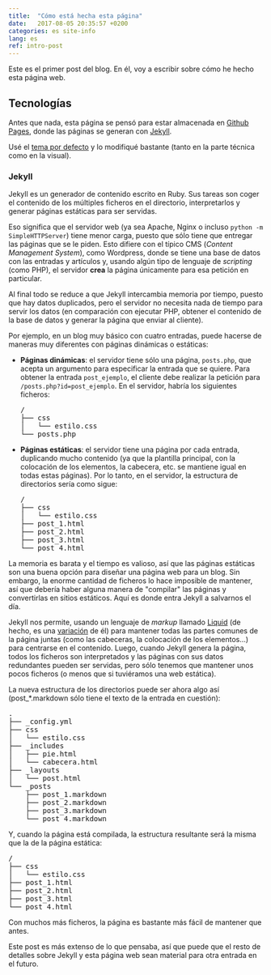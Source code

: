 ```yaml
---
title:  "Cómo está hecha esta página"
date:	2017-08-05 20:35:57 +0200
categories: es site-info
lang: es
ref: intro-post
---
```


Este es el primer post del blog. En él, voy a escribir sobre cómo he hecho esta página
web.


## Tecnologías
Antes que nada, esta página se pensó para estar almacenada en
[Github Pages](https://pages.github.com/), donde las páginas se generan con
[Jekyll](https://jekyllrb.com/).

Usé el [tema por defecto](https://github.com/jekyll/minima) y lo modifiqué bastante
(tanto en la parte técnica como en la visual).


### Jekyll
Jekyll es un generador de contenido escrito en Ruby. Sus tareas son coger el contenido de
los múltiples ficheros en el directorio, interpretarlos y generar páginas estáticas para
ser servidas.


Eso significa que el servidor web (ya sea Apache, Nginx o incluso `python -m
SimpleHTTPServer`) tiene menor carga, puesto que sólo tiene que entregar las páginas que
se le piden. Esto difiere con el típico CMS (_Content Management System_), como
Wordpress, donde se tiene una base de datos con las entradas y artículos y, usando algún
tipo de lenguaje de _scripting_ (como PHP), el servidor __crea__ la página únicamente
para esa petición en particular.


Al final todo se reduce a que Jekyll intercambia memoria por tiempo, puesto que hay datos
duplicados, pero el servidor no necesita nada de tiempo para servir los datos (en
comparación con ejecutar PHP, obtener el contenido de la base de datos y generar la
página que enviar al cliente).


Por ejemplo, en un blog muy básico con cuatro entradas, puede hacerse de maneras muy
diferentes con páginas dinámicas o estáticas:

  - __Páginas dinámicas__: el servidor tiene sólo una página, `posts.php`, que acepta un
	argumento para especificar la entrada que se quiere. Para obtener la entrada
	`post_ejemplo`, el cliente debe realizar la petición para
	`/posts.php?id=post_ejemplo`. En el servidor, habría los siguientes ficheros:
	<pre>
	/
	├── css
	│   └── estilo.css
	└── posts.php
	</pre>

  - __Páginas estáticas__: el servidor tiene una página por cada entrada, duplicando
	mucho contenido (ya que la plantilla principal, con la colocación de los
	elementos, la cabecera, etc. se mantiene igual en todas estas páginas). Por lo
	tanto, en el servidor, la estructura de directorios sería como sigue:
	<pre>
	/
	├── css
	│   └── estilo.css
	├── post_1.html
	├── post_2.html
	├── post_3.html
	└── post_4.html
	</pre>



La memoria es barata y el tiempo es valioso, así que las páginas estáticas son una buena
opción para diseñar una página web para un blog. Sin embargo, la enorme cantidad de
ficheros lo hace imposible de mantener, así que debería haber alguna manera de "compilar"
las páginas y convertirlas en sitios estáticos. Aquí es donde entra Jekyll a salvarnos
el día.

Jekyll nos permite, usando un lenguaje de _markup_ llamado
[Liquid](https://shopify.github.io/liquid/) (de hecho, es una
[variación](https://jekyllrb.com/docs/templates/) de él) para mantener todas las partes
comunes de la página juntas (como las cabeceras, la colocación de los elementos...) para
centrarse en el contenido. Luego, cuando Jekyll genera la página, todos los ficheros son
interpretados y las páginas con sus datos redundantes pueden ser servidas, pero sólo
tenemos que mantener unos pocos ficheros (o menos que si tuviéramos una web estática).

La nueva estructura de los directorios puede ser ahora algo así (post_*.markdown sólo
tiene el texto de la entrada en cuestión):
<pre>
.
├── _config.yml
├── css
│   └── estilo.css
├── _includes
│   ├── pie.html
│   └── cabecera.html
├── _layouts
│   └── post.html
└── _posts
    ├── post_1.markdown
    ├── post_2.markdown
    ├── post_3.markdown
    └── post_4.markdown
</pre>

Y, cuando la página está compilada, la estructura resultante será la misma que la de la
página estática:

<pre>
/
├── css
│   └── estilo.css
├── post_1.html
├── post_2.html
├── post_3.html
└── post_4.html
</pre>


Con muchos más ficheros, la página es bastante más fácil de mantener que antes.

Este post es más extenso de lo que pensaba, así que puede que el resto de detalles sobre
Jekyll y esta página web sean material para otra entrada en el futuro.
